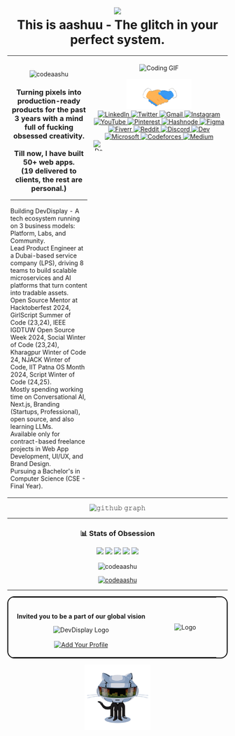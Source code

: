 <div align="center">	
<h1 align="center"><img src="https://camo.githubusercontent.com/904e617cbe479d2db4ef9bad0c4a4aaca99da24156b9f19bc440e9fb284d21ac/68747470733a2f2f666f6e74732e677374617469632e636f6d2f732f652f6e6f746f656d6f6a692f6c61746573742f31663434625f31663366622f3531322e77656270" width="40px"><br>This is aashuu - The glitch in your perfect system.</h1>

<table>
  <tr>
    <td valign="top">
      <ul style="list-style: none; padding-left: 0;">
        <p align="center">
          <br><img src="https://komarev.com/ghpvc/?username=codeaashu&label=Profile%20views&color=0e75b6&style=flat" alt="codeaashu" />
        </p>
        <h3 align="center">
          Turning pixels into production-ready products for the past 3 years with a mind full of fucking obsessed creativity.
          <br><br>
          Till now, I have built 50+ web apps.
          <br>(19 delivered to clients, the rest are personal.)
          <hr>
        </h3>
        <li>Building DevDisplay - A tech ecosystem running on 3 business models: Platform, Labs, and Community.</li>
        <li>Lead Product Engineer at a Dubai-based service company (LPS), driving 8 teams to build scalable microservices and AI platforms that turn content into tradable assets.</li>
        <li>Open Source Mentor at Hacktoberfest 2024, GirlScript Summer of Code (23,24), IEEE IGDTUW Open Source Week 2024, Social Winter of Code (23,24), Kharagpur Winter of Code 24, NJACK Winter of Code, IIT Patna OS Month 2024, Script Winter of Code (24,25).</li>
        <li>Mostly spending working time on Conversational AI, Next.js, Branding (Startups, Professional), open source, and also learning LLMs.</li>
        <li>Available only for contract-based freelance projects in Web App Development, UI/UX, and Brand Design.</li>
        <li>Pursuing a Bachelor's in Computer Science (CSE - Final Year).</li>
      </ul>
    </td>
    <!-- RIGHT SIDE IMAGE + SOCIAL LINKS -->
    <td align="center" valign="top" width="300">
      <!-- Coding GIF -->
      <br><img src="https://media.tenor.com/rePDfDWO3XoAAAAd/hacking.gif" width="300" alt="Coding GIF" />
      <!-- Social Links -->
      <br><br>
      <img src="assets/hi.gif" width="150" alt="Connect with me" /><br>
      <a href="https://www.linkedin.com/in/ashutoshkumarashu/">
        <img src="https://img.shields.io/badge/LinkedIn-00384d?style=for-the-badge&logo=linkedin&logoColor=white" alt="LinkedIn" />
      </a>
      <a href="https://x.com/warrior_aashuu">
        <img src="https://img.shields.io/badge/Twitter-00384d?style=for-the-badge&logo=x&logoColor=white" alt="Twitter" />
      </a>
      <a href="mailto:hellow.ashutosh@gmail.com">
        <img src="https://img.shields.io/badge/Gmail-00384d?style=for-the-badge&logo=gmail&logoColor=white" alt="Gmail" />
      </a>
      <a href="https://www.instagram.com/warrior_aashuu/">
        <img src="https://img.shields.io/badge/Instagram-00384d?style=for-the-badge&logo=instagram&logoColor=white" alt="Instagram" />
      </a>
      <a href="https://www.youtube.com/@creativityofaashu">
        <img src="https://img.shields.io/badge/YouTube-00384d?style=for-the-badge&logo=youtube&logoColor=white" alt="YouTube" />
      </a>
      <a href="https://in.pinterest.com/codeaashu/">
        <img src="https://img.shields.io/badge/Pinterest-00384d?style=for-the-badge&logo=pinterest&logoColor=white" alt="Pinterest" />
      </a>
      <a href="https://hashnode.com/@codeaashu">
        <img src="https://img.shields.io/badge/hashnode-00384d?style=for-the-badge&logo=hashnode&logoColor=white" alt="Hashnode" />
      </a>
      <a href="https://www.figma.com/@codeaashu">
        <img src="https://img.shields.io/badge/Figma-00384d?style=for-the-badge&logo=figma&logoColor=white" alt="Figma" />
      </a>
      <a href="https://www.fiverr.com/warrior_aashuu">
        <img src="https://img.shields.io/badge/Fiverr-00384d?style=for-the-badge&logo=fiverr&logoColor=white" alt="Fiverr" />
      </a>
      <a href="https://www.reddit.com/user/warrior_aashuu/">
        <img src="https://img.shields.io/badge/Reddit-00384d?style=for-the-badge&logo=reddit&logoColor=white" alt="Reddit" />
      </a>
      <a href="https://discord.com/channels/@warrior_aashuu">
        <img src="https://img.shields.io/badge/Discord-00384d?style=for-the-badge&logo=discord&logoColor=white" alt="Discord" />
      </a>
      <a href="https://dev.to/codeaashu">
        <img src="https://img.shields.io/badge/Dev-00384d?style=for-the-badge&logo=dev&logoColor=white" alt="Dev" />
      </a>
     <a href="https://learn.microsoft.com/en-gb/users/ashutoshkumar-0101/">
        <img src="https://img.shields.io/badge/Microsoft-00384d?style=for-the-badge&logo=microsoft&logoColor=white" alt="Microsoft" />
     </a>
     <a href="https://codeforces.com/profile/codeaashu">
        <img src="https://img.shields.io/badge/Codeforces-00384d?style=for-the-badge&logo=codeforces&logoColor=white" alt="Codeforces" />
     </a>
     <a href="https://warrioraashuu.medium.com/">
        <img src="https://img.shields.io/badge/Medium-00384d?style=for-the-badge&logo=medium&logoColor=white" alt="Medium" />
     </a>
     <a href="https://www.devdisplay.org/profile/codeaashu" style="display: flex; align-items: center; gap: 8px;">
        <img src="https://www.devdisplay.org/DevDisplay%20ICON.png" width="24" height="24" style="vertical-align: middle;" alt="DevDisplay Logo" />
     </a>
    </td>
  </tr>
</table>

![𝚐𝚒𝚝𝚑𝚞𝚋 𝚐𝚛𝚊𝚙𝚑](https://github-readme-activity-graph.vercel.app/graph?username=codeaashu&theme=react-dark&hide_border=true&area=true) <hr>


<!--<h2 align="center">Dev Legacy!<h2>
<p align="center">
  <a href="https://www.devdisplay.org/profile/codeaashu" target="_blank"><img align="center" src="assets/DevPioneerpng.gif" alt="Dev Pioneer" height="200" width="200" /></a>
  <a href="https://www.devdisplay.org/profile/codeaashu" target="_blank"><img align="center" src="assets/DevEnhancerpng.gif" alt="Dev Enhancer" height="200" width="200" /></a>
  <a href="https://www.devdisplay.org/profile/codeaashu" target="_blank"><img align="center" src="assets/DevInnovatorpng.gif" alt="Dev Innovator" height="200" width="200" /></a>
</p>-->

<!-- <img src="https://camo.githubusercontent.com/904e617cbe479d2db4ef9bad0c4a4aaca99da24156b9f19bc440e9fb284d21ac/68747470733a2f2f666f6e74732e677374617469632e636f6d2f732f652f6e6f746f656d6f6a692f6c61746573742f31663434625f31663366622f3531322e77656270" width="40px"> -->
	
<!-- <img src="https://raw.githubusercontent.com/Tarikul-Islam-Anik/Animated-Fluent-Emojis/master/Emojis/Travel%20and%20places/High%20Voltage.png" alt="High Voltage" width="25" height="25"/> -->


<!--<div align="center">
<h1><img src="https://raw.githubusercontent.com/Tarikul-Islam-Anik/Telegram-Animated-Emojis/main/Activity/Confetti%20Ball.webp" alt="Confetti Ball" width="25" height="25" /> Dev Legacy! <img src="https://raw.githubusercontent.com/Tarikul-Islam-Anik/Telegram-Animated-Emojis/main/Activity/Confetti%20Ball.webp" alt="Confetti Ball" width="25" height="25" /></h1>

| <img src="assets/DevPioneerpng.gif"> | <img src="assets/DevEnhancerpng.gif"> | <img src="assets/DevInnovatorpng.gif"> |
| ------------------------------------------------------- | -------------------------------------------------------- | --------------------------------------------------------- |

</div>-->


<h3 align="center">📊 Stats of Obsession</h3>

![](http://github-profile-summary-cards.vercel.app/api/cards/profile-details?username=codeaashu&theme=aura)
![](http://github-profile-summary-cards.vercel.app/api/cards/repos-per-language?username=codeaashu&theme=aura)
![](http://github-profile-summary-cards.vercel.app/api/cards/most-commit-language?username=codeaashu&theme=aura)
![](http://github-profile-summary-cards.vercel.app/api/cards/stats?username=codeaashu&theme=aura)
![](http://github-profile-summary-cards.vercel.app/api/cards/productive-time?username=codeaashu&theme=aura&utcOffset=8)
<p><img align="center" src="https://github-readme-streak-stats.herokuapp.com/?user=codeaashu&border=true&border_color=00ACC1&theme=aura&disable_animations=true" alt="codeaashu" /></p>
</p>
<p align="center"> <a href="https://github.com/ryo-ma/github-profile-trophy"><img src="https://github-profile-trophy.vercel.app/?username=codeaashu&theme=aura" alt="codeaashu" /></a> </p>

<!--- <p align="center">
<img align="center" src="https://github-readme-stats.vercel.app/api?username=codeaashu&show_icons=true&rank_icon=github&border=true&border_color=ffffff&title_color=00ACC1&amp&icon_color=00ACC1&amp&text_color=FFFFFF&amp&bg_color=14141c&count_private=true&include_all_commits=true&show=reviews,discussions_started,discussions_answered,prs_merged,prs_merged_percentage"/>
</p> --->

<!--- <img align="center" height="195px" src="https://github-readme-stats.vercel.app/api/top-langs/?username=codeaashu&show_icons=true&border=true&border_color=ffffff&text_color=FFFFFF&bg_color=14141c&title_color=00ACC1&langs_count=15&layout=compact" /> --->

</div> <hr>

<table align="center" width="100%" style="border: 2px solid #000; border-radius: 16px;">
  <tr>
    <!-- Left Section -->
    <td align="center" style="padding: 20px; width: 70%;">
      <p><strong>Invited you to be a part of our global vision</strong></p>
      <img src="https://www.devdisplay.org/DDColorLOGO.png" alt="DevDisplay Logo" height="40" />
      <br><br>
      <a href="https://www.devdisplay.org/" target="_blank">
        <img src="https://img.shields.io/badge/Add%20Your%20Profile-000000?style=for-the-badge&logo=github&logoColor=white" alt="Add Your Profile"/>
      </a>
    </td>
    <td align="center" style="padding: 20px; width: 30%;">
      <img src="https://www.devdisplay.org/DevDisplay%20ICON.png" alt="Logo" height="80" />
    </td>
  </tr>
</table>





<div align="center">
<a href="#"><img src="assets/githubgif.gif" width="150"></a> 

 <!--## 💌 Sponser

<div style="display: flex; gap: 20px; align-items: center;">
  <a href="https://www.buymeacoffee.com/codeaashu" target="_blank" rel="noopener noreferrer">
    <img src="https://img.buymeacoffee.com/button-api/?text=Buymeacoffee&emoji=&slug=codingstella&button_colour=FFDD00&font_colour=000000&font_family=Comic&outline_colour=000000&coffee_colour=ffffff" alt="Buy Me A Coffee" />
  </a>

<a href="https://github.com/sponsors/codeaashu" target="_blank" rel="noopener noreferrer">
  <img src="https://img.shields.io/badge/GitHub-Sponsor-181717?style=for-the-badge&logo=github" alt="GitHub Sponsor" />
</a>

</div>-->

</div>  
